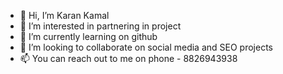 - 👋 Hi, I’m Karan Kamal
- 👀 I’m interested in partnering in project
- 🌱 I’m currently learning on github
- 💞️ I’m looking to collaborate on social media and SEO projects
- 📫 You can reach out to me on phone - 8826943938

<!---
Karan-Kamal/Karan-Kamal is a ✨ special ✨ repository because its `README.md` (this file) appears on your GitHub profile.
You can click the Preview link to take a look at your changes.
--->
